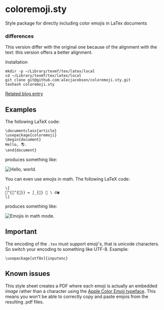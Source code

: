 coloremoji.sty
==============

Style package for directly including color emojis in LaTex documents

### differences
This version differ with the original one because of the alignment with the text: this version offers a better alignment.

Installation

    mkdir -p ~/Library/texmf/tex/latex/local
    cd ~/Library/texmf/tex/latex/local
    git clone git@github.com:alecjacobson/coloremoji.sty.git
    texhash coloremoji.sty

[Related blog entry](http://www.alecjacobson.com/weblog/?p=4018)

## Examples

The following LaTeX code:

    \documentclass{article}
    \usepackage{coloremoji}
    \begin{document}
    Hello, 🌎.
    \end{document}

produces something like:

![Hello, world.](http://alecjacobson.com/weblog/media/hello-world-emoji.png)

You can even use emojis in math. The following LaTeX code:

    \[
    🐊^{🐊^{🐊}} = ∫_{🎃} 🙊 \ d🍀
    \]

produces something like:

![Emojis in math
mode.](http://alecjacobson.com/weblog/media/alligator-power-integral-jack-o-lantern.png)

## Important
The encoding of the `.tex` must support emoji's, that is unicode characters. So switch your encoding to something like UTF-8.
Example:

    \usepackage[utf8x]{inputenc}

## Known issues

This style sheet creates a PDF where each emoji is actually an embedded _image_
rather than a character using the [Apple Color Emoji
typeface](http://en.wikipedia.org/wiki/Apple_Color_Emoji). This means you won't
be able to correctly copy and paste emjois from the resulting .pdf files.
